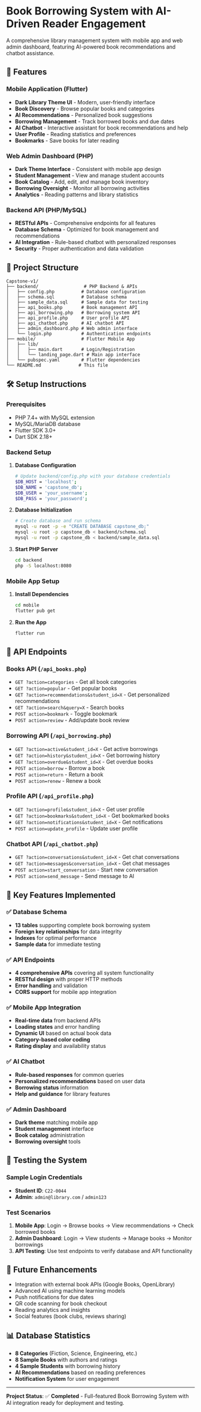 # Book Borrowing System with AI-Driven Reader Engagement

A comprehensive library management system with mobile app and web admin dashboard, featuring AI-powered book recommendations and chatbot assistance.

## 🚀 Features

### Mobile Application (Flutter)
- **Dark Library Theme UI** - Modern, user-friendly interface
- **Book Discovery** - Browse popular books and categories
- **AI Recommendations** - Personalized book suggestions
- **Borrowing Management** - Track borrowed books and due dates
- **AI Chatbot** - Interactive assistant for book recommendations and help
- **User Profile** - Reading statistics and preferences
- **Bookmarks** - Save books for later reading

### Web Admin Dashboard (PHP)
- **Dark Theme Interface** - Consistent with mobile app design
- **Student Management** - View and manage student accounts
- **Book Catalog** - Add, edit, and manage book inventory
- **Borrowing Oversight** - Monitor all borrowing activities
- **Analytics** - Reading patterns and library statistics

### Backend API (PHP/MySQL)
- **RESTful APIs** - Comprehensive endpoints for all features
- **Database Schema** - Optimized for book management and recommendations
- **AI Integration** - Rule-based chatbot with personalized responses
- **Security** - Proper authentication and data validation

## 📁 Project Structure

```
Capstone-v1/
├── backend/                 # PHP Backend & APIs
│   ├── config.php          # Database configuration
│   ├── schema.sql          # Database schema
│   ├── sample_data.sql     # Sample data for testing
│   ├── api_books.php       # Book management API
│   ├── api_borrowing.php   # Borrowing system API
│   ├── api_profile.php     # User profile API
│   ├── api_chatbot.php     # AI chatbot API
│   ├── admin_dashboard.php # Web admin interface
│   └── login.php           # Authentication endpoints
├── mobile/                 # Flutter Mobile App
│   ├── lib/
│   │   ├── main.dart       # Login/Registration
│   │   └── landing_page.dart # Main app interface
│   └── pubspec.yaml        # Flutter dependencies
└── README.md              # This file
```

## 🛠️ Setup Instructions

### Prerequisites
- PHP 7.4+ with MySQL extension
- MySQL/MariaDB database
- Flutter SDK 3.0+
- Dart SDK 2.18+

### Backend Setup
1. **Database Configuration**
   ```bash
   # Update backend/config.php with your database credentials
   $DB_HOST = 'localhost';
   $DB_NAME = 'capstone_db';
   $DB_USER = 'your_username';
   $DB_PASS = 'your_password';
   ```

2. **Database Initialization**
   ```bash
   # Create database and run schema
   mysql -u root -p -e "CREATE DATABASE capstone_db;"
   mysql -u root -p capstone_db < backend/schema.sql
   mysql -u root -p capstone_db < backend/sample_data.sql
   ```

3. **Start PHP Server**
   ```bash
   cd backend
   php -S localhost:8080
   ```

### Mobile App Setup
1. **Install Dependencies**
   ```bash
   cd mobile
   flutter pub get
   ```

2. **Run the App**
   ```bash
   flutter run
   ```

## 🔧 API Endpoints

### Books API (`/api_books.php`)
- `GET ?action=categories` - Get all book categories
- `GET ?action=popular` - Get popular books
- `GET ?action=recommendations&student_id=X` - Get personalized recommendations
- `GET ?action=search&query=X` - Search books
- `POST action=bookmark` - Toggle bookmark
- `POST action=review` - Add/update book review

### Borrowing API (`/api_borrowing.php`)
- `GET ?action=active&student_id=X` - Get active borrowings
- `GET ?action=history&student_id=X` - Get borrowing history
- `GET ?action=overdue&student_id=X` - Get overdue books
- `POST action=borrow` - Borrow a book
- `POST action=return` - Return a book
- `POST action=renew` - Renew a book

### Profile API (`/api_profile.php`)
- `GET ?action=profile&student_id=X` - Get user profile
- `GET ?action=bookmarks&student_id=X` - Get bookmarked books
- `GET ?action=notifications&student_id=X` - Get notifications
- `POST action=update_profile` - Update user profile

### Chatbot API (`/api_chatbot.php`)
- `GET ?action=conversations&student_id=X` - Get chat conversations
- `GET ?action=messages&conversation_id=X` - Get chat messages
- `POST action=start_conversation` - Start new conversation
- `POST action=send_message` - Send message to AI

## 🎯 Key Features Implemented

### ✅ Database Schema
- **13 tables** supporting complete book borrowing system
- **Foreign key relationships** for data integrity
- **Indexes** for optimal performance
- **Sample data** for immediate testing

### ✅ API Endpoints
- **4 comprehensive APIs** covering all system functionality
- **RESTful design** with proper HTTP methods
- **Error handling** and validation
- **CORS support** for mobile app integration

### ✅ Mobile App Integration
- **Real-time data** from backend APIs
- **Loading states** and error handling
- **Dynamic UI** based on actual book data
- **Category-based color coding**
- **Rating display** and availability status

### ✅ AI Chatbot
- **Rule-based responses** for common queries
- **Personalized recommendations** based on user data
- **Borrowing status** information
- **Help and guidance** for library features

### ✅ Admin Dashboard
- **Dark theme** matching mobile app
- **Student management** interface
- **Book catalog** administration
- **Borrowing oversight** tools

## 🚀 Testing the System

### Sample Login Credentials
- **Student ID**: `C22-0044`
- **Admin**: `admin@library.com` / `admin123`

### Test Scenarios
1. **Mobile App**: Login → Browse books → View recommendations → Check borrowed books
2. **Admin Dashboard**: Login → View students → Manage books → Monitor borrowings
3. **API Testing**: Use test endpoints to verify database and API functionality

## 🔮 Future Enhancements
- Integration with external book APIs (Google Books, OpenLibrary)
- Advanced AI using machine learning models
- Push notifications for due dates
- QR code scanning for book checkout
- Reading analytics and insights
- Social features (book clubs, reviews sharing)

## 📊 Database Statistics
- **8 Categories** (Fiction, Science, Engineering, etc.)
- **8 Sample Books** with authors and ratings
- **4 Sample Students** with borrowing history
- **AI Recommendations** based on reading preferences
- **Notification System** for user engagement

---

**Project Status**: ✅ **Completed** - Full-featured Book Borrowing System with AI integration ready for deployment and testing.
